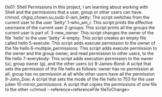 0x01: Shell Permissions
In this project, I am learning about working with Shell and the permissions that a user, group or other users can have. 
chmod, chgrp,chown,su,sudo
0-iam_betty: The script switches from the current user to the user 'betty'
1-who_am_i: This script prints the effective uesrname of the current user
2-groups: This script prints all the groups the current user is part of.
3-new_owner: This script changes the owner of the file 'hello' to the user 'betty'
4-empty: This script creates an empty file called hello
5-execute: This script adds execute permission to the owner of the file hello
6-multiple_permissions: This script adds execute permission to the owner and the group owner, and read permission to other users, to the file hello
7-everybody: This script adds execution permission to the owner (u), group owner (g), and the other users (o)
8-James-Bond: A script that sets the permission of the file hello as follows: owner has no permission at all, group has no permission at all while other users have all the permission
9-John_Doe: A script that sets the mode of the file hello to 753 for the user julien
10-mirror_permissions: A script that copies the permissions of one file to the other <chmod --reference=referenceFile fileToChange>
